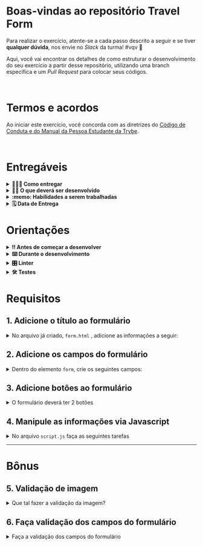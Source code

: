 # Boas-vindas ao repositório Travel Form

Para realizar o exercício, atente-se a cada passo descrito a seguir e se tiver **qualquer dúvida**, nos envie no _Slack_ da turma! #vqv 🚀

Aqui, você vai encontrar os detalhes de como estruturar o desenvolvimento do seu exercício a partir desse repositório, utilizando uma branch específica e um _Pull Request_ para colocar seus códigos.

<br />

# Termos e acordos

Ao iniciar este exercício, você concorda com as diretrizes do [Código de Conduta e do Manual da Pessoa Estudante da Trybe](https://app.betrybe.com/learn/student-manual/codigo-de-conduta-da-pessoa-estudante).

<br />

# Entregáveis

<details>
  <summary><strong>🤷🏽‍♀️ Como entregar</strong></summary><br />

Para entregar o seu exercício, você deverá criar um _Pull Request_ neste repositório.

Lembre-se que você pode consultar nosso conteúdo sobre [Git & GitHub](https://app.betrybe.com/learn/course/5e938f69-6e32-43b3-9685-c936530fd326/module/fc998c60-386e-46bc-83ca-4269beb17e17/section/fe827a71-3222-4b4d-a66f-ed98e09961af/day/1a530297-e176-4c79-8ed9-291ae2950540/lesson/2b2edce7-9c49-4907-92a2-aa571f823b79) e nosso [Blog - Git & GitHub](https://blog.betrybe.com/tecnologia/git-e-github/) sempre que precisar!

</details>

<details>
  <summary><strong>👨‍💻 O que deverá ser desenvolvido</strong></summary><br />

Neste exercício, iremos criar um formulário para concorrer a uma viagem.

Imagine você, uma pessoa desenvolvedora depois de formada, planejando as suas maravilhosas e merecidas férias.

Enquanto pesquisa roteiros você se depara com um anúncio do concurso Trybe Travel, que irá premiar com uma viagem totalmente paga e com várias opções de destino. Isso tudo para pessoa que desenvolver a melhor página com a proposta do concurso. Como você imagina que seria a página para concorrer a essa viagem?

Concorda que seria uma espécie de formulário?

💡Veja a seguir, um exemplo como pode ficar a aparência do exercício depois de pronto. Lembre-se de que você pode e deve ir além para deixá-lo com a sua cara e impressionar todas as pessoas!

![exemplo](/img/exemplo.png)

O seu Pull Request deverá conter obrigatoriamente os arquivos `forms.html` e `script.js` com sua devida lógica implementada.

- Não é necessário criar o arquivo `forms.html`, pois ele já está criado.  **Durante a resolução dos requisitos, crie o costume de adicionar IDs em elementos únicos e classes em elementos com comportamentos similares, pois isso facilitará muito sua vida como pessoa desenvolvedora.**

**De olho na dica 👀:**

- Para verificar em tempo real como está ficando seu formulário é só usar a extensão `live Server` no _VSCode_;

<br />
</details>

<details>
  <summary><strong>:memo: Habilidades a serem trabalhadas</strong></summary><br />

Neste exercício, verificamos se você é capaz de:

- Criar e manipular elementos HTML;

- Colocar em prática o uso do `preventDefault`;

- Desenvolver ainda mais o seu raciocínio lógico.

</details>

<details>
<summary><strong>🗓 Data de Entrega</strong></summary><br />

- Este exercício é individual

- Data para entrega final do exercício: `20/11/2023 às 23:59 (Horário de Brasília)`.

</details>

# Orientações

<details>
  <summary><strong>‼️ Antes de começar a desenvolver</strong></summary><br />

1. Clone o repositório

- Use o comando: `git clone git@github.com:tryber/sd-038-exercise-travel-form`.
- Entre na pasta do repositório que você acabou de clonar:
  - `cd sd-038-exercise-travel-form`

2. Instale as dependências

- `npm install`.

3. Crie uma branch a partir da branch `main`

- Verifique se você está na branch `main`
  - Exemplo: `git branch`
- Se não estiver, mude para a branch `main`
  - Exemplo: `git checkout main`
- Agora crie uma branch à qual você vai submeter os `commits` do seu exercício
  - Você deve criar uma branch no seguinte formato: `nome-sobrenome-nome-do-exercício`
  - Exemplo: `git checkout -b maria-soares-exercise-travel-form`

4. Crie na raiz do exercício os arquivos que você precisará desenvolver:

- Verifique que você está na raiz do exercício:
  - Exemplo: `pwd` -> o retorno vai ser algo tipo _/home/maria/code/**sd-038-exercise-travel-form**_ no Linux ou _/Users/maria/code/**sd-038-exercise-travel-form**_ no Mac.
- O arquivo HTML que você usará já foi criado, é o `form.html`.
- Crie os arquivos style.css para estilizar seu formulário:
  - Exemplo: `touch style.css`

5. Adicione as mudanças ao _stage_ do Git e faça um `commit`

- Verifique que as mudanças ainda não estão no _stage_:
  - Exemplo: `git status` (devem aparecer listados os novos arquivos em vermelho)
- Adicione o novo arquivo ao _stage_ do Git:
  - Exemplo:
    - `git add .` (adicionando todas as mudanças - _que estavam em vermelho_ - ao stage do Git)
    - `git status` (devem aparecer listados os arquivos em verde)
- Faça o `commit` inicial:
  - Exemplo:
    - `git commit -m 'iniciando o exercício. VAMOS COM TUDO :rocket:'` (fazendo o primeiro commit)
    - `git status` (deve aparecer uma mensagem, por exemplo: _nothing to commit_)

6. Adicione a sua branch com o novo `commit` ao repositório remoto

- Usando o exemplo anterior: `git push -u origin maria-soares-exercise-travel-form`

7. Crie um novo `Pull Request` _(PR)_

- Vá até a página de _Pull Requests_ do [repositório no GitHub](https://github.com/tryber/sd-038-exercise-travel-form/pulls)
  - Clique no botão verde _"New pull request"_
  - Clique na caixa de seleção _"Compare"_ e escolha a sua branch **com atenção**
- Coloque um título para o seu _Pull Request_
  - Exemplo: _"Cria tela de busca"_
- Clique no botão verde _"Create pull request"_


- Adicione uma descrição para o _Pull Request_, um título nítido que o identifique, e clique no botão verde _"Create pull request"_

 <img width="1335" alt="Exemplo de pull request" src="/img/pull_request-img.png">

- Volte até a [página de _Pull Requests_ do repositório](https://github.com/tryber/sd-038-exercise-travel-form/pulls) e confira que o seu _Pull Request_ está criado

</details>

<details>
  <summary><strong>⌨️ Durante o desenvolvimento</strong></summary><br />

Faça `commits` das alterações que você fizer no código regularmente, pois assim você garante visibilidade para o time da Trybe e treina essa prática para o mercado de trabalho 🙂;

- Lembre-se de sempre após um (ou alguns) `commits` atualizar o repositório remoto;
- Os comandos que você utilizará com mais frequência são:

  - `git status` _(para verificar o que está em vermelho - fora do stage - e o que está em verde - no stage)_;
  - `git add` _(para adicionar arquivos ao stage do Git)_;
  - `git commit` _(para criar um commit com os arquivos que estão no stage do Git)_;
  - `git push -u origin nome-da-branch` _(para enviar o commit para o repositório remoto na primeira vez que fizer o `push` de uma nova branch)_;
  - `git push` _(para enviar o commit para o repositório remoto após o passo anterior)_.

</details>

<details>
<summary><strong>🎛 Linter</strong></summary><br />

Para garantir a qualidade do código, vamos utilizar neste exercício o `ESLint`. Assim o código estará alinhado com as boas práticas de desenvolvimento, sendo mais legível e de fácil manutenção! Para poder rodar o `ESLint` certifique-se de ter executado o comando `npm install` dentro do repositório.

Para rodá-los localmente no repositório, execute os comandos abaixo:

```bash
npm run lint
```

Se a análise do `ESLint` encontrar problemas no seu código, tais problemas serão mostrados no seu terminal. Se não houver problema no seu código, nada será impresso no seu terminal.

Você pode também instalar o plugin do `ESLint` no `VSCode`. Para isso, basta fazer o download do [plugin `ESLint`](https://marketplace.visualstudio.com/items?itemName=dbaeumer.vscode-eslint) e instalá-lo.

Em caso de dúvidas, confira o material na plataforma sobre [ESLint e Stylelint](https://app.betrybe.com/learn/course/5e938f69-6e32-43b3-9685-c936530fd326/module/f04cdb21-382e-4588-8950-3b1a29afd2dd/section/3b1546b5-f7bc-40f7-a674-77b16c408756/lesson/0c9e8c0e-24c3-4526-ba6b-60d95913e022).

⚠️ **PULL REQUESTS COM ISSUES NO LINTER NÃO SERÃO AVALIADAS. ATENTE-SE PARA RESOLVÊ-LAS ANTES DE FINALIZAR O DESENVOLVIMENTO!** ⚠️

</details>

<details>
  <summary><strong>🛠 Testes</strong></summary><br />

⚠️**AVISO**: Muito cuidado com os nomes dos arquivos. Estes devem ser **exatamente iguais** a `forms.html` e `script.js`.

## Cypress

O Cypress é uma ferramenta de teste de front-end desenvolvida para a web.

Antes de utilizá-lo, certifique-se de ter executado o comando `npm install` dentro do projeto.

Você pode rodar o cypress localmente para verificar se seus requisitos estão passando. Para isso, execute um dos seguintes comandos:

Para executar os testes e vê-los rodando em uma janela de navegador:

```bash
npm run cypress:open
```

Após executar o comando acima, será aberta uma janela de navegador e então basta clicar no nome do arquivo de teste que quiser executar (project.spec.js).

Você também pode assistir a [este vídeo](https://vimeo.com/539240375/a116a166b9) 😉🎙

</details>

# Requisitos

## 1. Adicione o título ao formulário

<details>
  <summary>No arquivo já criado, <code>form.html</code> , adicione as informações a seguir:</summary><br>

- Adicione o título, que deverá ficar em uma tag `h1` e possuir o id `title`;
- O título deve ter o texto `Formulário Trybe Travel`;
- Crie a tag `form` que deve conter o id `main-form`.

**O que será testado:**

- O título deve ser uma tag `h1` e um id `title`;
- O conteúdo do título deve ser `Formulário Trybe Travel`;
- Existe um elemento `form` com o id `main-form`.

</details>

## 2. Adicione os campos do formulário

<details>
  <summary>Dentro do elemento <code>form</code>, crie os seguintes campos: </summary><br>

- Nome Completo:
  - Limitado entre 10 e 40 caracteres.
  - O input deve ter o id `fullName`.
- E-mail:
  - Limitado entre 10 e 50 caracteres.
  - O input deve ter o id `email`.
- Destino Preferido:
  - Deverá ter 4 opções: Cidade, Campo, Praia, Montanha.
  - Cada opção deverá ser um `input` do tipo `radio` tendo como atributo `name` o valor `'destinations'`.
- Por que você deveria ser a pessoa desenvolvedora a ganhar o concurso TrybeTrip?
  - Limite de 500 caracteres
  - O textarea deve ter o id `question`.
- Qual a melhor data para realizar sua viagem?
  - O input da data deve ficar abaixo do input anterior.
  - O input deve ter o id `date`.
- Gostaria de receber outras incríveis oportunidades oferecidas pela Trybe?
  - Crie input do tipo checkbox ao fim desta pergunta.
  - O input deve ter o id `promo`.
- Concordo que imagens das minhas férias poderão ser usadas na divulgação de concursos futuros.
  - Crie input do tipo checkbox ao fim desta frase.
  - O input deve ter o id `agreement`.

> **De olho na dica 👀:** Procure saber mais sobre as tags label e fieldset clicando nas documentações a seguir [label](https://developer.mozilla.org/pt-BR/docs/Web/HTML/Element/label) e [fieldset](https://developer.mozilla.org/pt-BR/docs/Web/HTML/Element/fieldset)

**O que será testado:**

- Existe um elemento com o id `fullName`;
- Existe um elemento com o id `email`;
- Existem quatro elementos com o name `destinations`;
- Existe um elemento com o id `question`'.
- Existe um elemento com o id `date`'.
- Existe um elemento com o id `promo`'.
- Existe um elemento com o id `agreement`'.

</details>

## 3. Adicione botões ao formulário

<details>
<summary>O formulário deverá ter 2 botões </summary><br>

- Crie um botão para enviar as informações preenchidas;
  - O botão deve ter o id `submit-btn`.
- Crie um botão para limpar as informações contidas nos campos.
  - O botão deve ter o id `clear-btn`.

**O que será testado:**

- Existem dois elementos com a tag `button`.
- Verifica se o texto do botão é `Enviar`.
- Existe um elemento com o id `submit-btn`.
- Verifica se o texto do botão é `Limpar`.
- Existe um elemento com o id `clear-btn`.

</details>

## 4. Manipule as informações via Javascript

<details>
<summary>No arquivo <code>script.js</code> faça as seguintes tarefas</summary>

- Interrompa o comportamento padrão do botão `submit` utilizando o método `preventDefault()`;
- Ao clicar no botão limpar, os campos devem ficar vazios.

  > **De olho na dica 👀:**  Vamos utilizar um pouco de Javascript. Para isso, crie o arquivo script.js e o referencie no seu arquivo HTML.

**O que será testado:**

- Ao clicar no botão enviar, as informações contidas nos inputs devem permanecer;
- Ao clicar no botão limpar, os campos devem ficar vazios.

</details>

---

# Bônus

## 5. Validação de imagem

<details>
<summary>Que tal fazer a validação da imagem?</summary>

A TrybeTrip precisa muito de fotos para divulgar seus concursos. Tendo isso em mente, faça com que somente quem autorizar o uso de imagens possa enviar suas informações.<br>

- Desabilite o botão `Enviar` caso o checkbox não esteja selecionado.
- Habilite o botão `Enviar` caso o checkbox seja selecionado.

**O que será testado:**

- Existe um elemento do tipo checkbox com o id agreement;
- O botão `Enviar` deve estar inicialmente desabilitado;
- O botão `Enviar` deve se tornar habilitado ao marcar o checkbox com id igual a agreement.

</details>

## 6. Faça validação dos campos do formulário

<details>
<summary>Faça a validação dos campos do formulário </summary><br>

- Faça a validação dos campos com limite de caracteres a seguir;
- O input Nome completo deve ter no mínimo 10 e no máximo 40 caracteres;
- O input E-mail deve ter no mínimo 10 e no máximo 50 caracteres;
- O textarea deve ter no mínimo 1 e no máximo 500 caracteres.

**O que será testado**</strong></summary><br>**

- O input `Nome completo` recebe no mínimo 10 e o máximo de 40 caracteres;
- O input `E-mail` recebe no mínimo 10 e o máximo de 50 caracteres;
- O `textarea` recebe no mínimo 1 o máximo de 500 caracteres.

</details>
